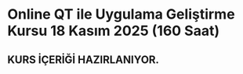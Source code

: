 # Online QT ile Uygulama Geliştirme Kursu 18 Kasım 2025 (160 Saat)



## KURS İÇERİĞİ HAZIRLANIYOR.
